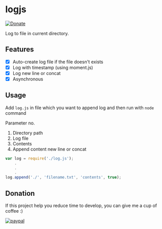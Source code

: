 # logjs
[![Donate](https://img.shields.io/badge/Donate-PayPal-green.svg)](https://www.paypal.com/cgi-bin/webscr?cmd=_s-xclick&hosted_button_id=A8YE92K9QM7NA)

Log to file in current directory.

## Features

- [x] Auto-create log file if the file doesn't exists
- [x] Log with timestamp (using moment.js)
- [x] Log new line or concat
- [x] Asynchronous
 
## Usage

Add `log.js` in file which you want to append log and then run with `node` command

Parameter no.

1. Directory path
2. Log file
3. Contents
4. Append content new line or concat

```javascript
var log = require('./log.js');
    .
    .
    .
log.append('./', 'filename.txt', 'contents', true);
```

## Donation
If this project help you reduce time to develop, you can give me a cup of coffee :) 

[![paypal](https://www.paypalobjects.com/en_US/i/btn/btn_donateCC_LG.gif)](https://www.paypal.com/cgi-bin/webscr?cmd=_s-xclick&hosted_button_id=A8YE92K9QM7NA)
